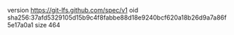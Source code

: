 version https://git-lfs.github.com/spec/v1
oid sha256:37afd5329105d15b9c4f8fabbe88d18e9240bcf620a18b26d9a7a86f5e17a0a1
size 464
